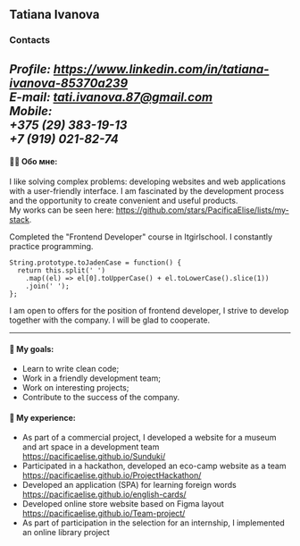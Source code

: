 ## Tatiana Ivanova

### Contacts

*Profile: https://www.linkedin.com/in/tatiana-ivanova-85370a239* \
*E-mail: tati.ivanova.87@gmail.com* \
*Mobile:* \
*+375 (29) 383-19-13* \
*+7 (919) 021-82-74*
---

#### 👩‍💻 Обо мне:

I like solving complex problems: developing websites and web applications with a user-friendly interface. I am fascinated by the development process and the opportunity to create convenient and useful products.\
My works can be seen here: https://github.com/stars/PacificaElise/lists/my-stack.

Completed the "Frontend Developer" course in Itgirlschool. I constantly practice programming.

```JS
String.prototype.toJadenCase = function() {
  return this.split(' ')
    .map((el) => el[0].toUpperCase() + el.toLowerCase().slice(1))
    .join(' ');
};
```

I am open to offers for the position of frontend developer, I strive to develop together with the company. I will be glad to cooperate.
___

#### 🎯 My goals:

* Learn to write clean code;
* Work in a friendly development team;
* Work on interesting projects;
* Contribute to the success of the company.

#### 📔 My experience:

* As part of a commercial project, I developed a website for a museum and art space in a development team\
https://pacificaelise.github.io/Sunduki/
* Participated in a hackathon, developed an eco-camp website as a team\
https://pacificaelise.github.io/ProjectHackathon/
* Developed an application (SPA) for learning foreign words\
https://pacificaelise.github.io/english-cards/
* Developed online store website based on Figma layout\
https://pacificaelise.github.io/Team-project/
* As part of participation in the selection for an internship, I implemented an online library project 

